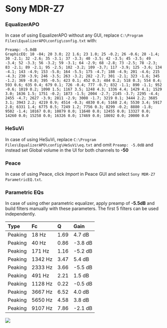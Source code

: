 # Sony MDR-Z7

### EqualizerAPO
In case of using EqualizerAPO without any GUI, replace `C:\Program Files\EqualizerAPO\config\config.txt`
with:
```
Preamp: -5.0dB
GraphicEQ: 10 -84; 20 3.0; 22 1.6; 23 1.0; 25 -0.2; 26 -0.6; 28 -1.4; 30 -2.1; 32 -2.6; 35 -3.1; 37 -3.3; 40 -3.5; 42 -3.5; 45 -3.5; 49 -3.4; 52 -3.3; 56 -3.2; 59 -3.1; 64 -2.9; 68 -2.8; 73 -2.5; 78 -2.3; 83 -2.1; 89 -2.1; 95 -2.5; 102 -3.2; 109 -3.7; 117 -3.9; 125 -3.6; 134 -4.1; 143 -4.9; 153 -5.8; 164 -5.5; 175 -4.7; 188 -4.9; 201 -4.6; 215 -4.3; 230 -3.9; 246 -3.5; 263 -3.2; 282 -2.7; 301 -2.1; 323 -1.6; 345 -1.2; 369 -0.8; 395 -0.5; 423 0.1; 452 0.3; 484 0.2; 518 0.3; 554 0.4; 593 0.6; 635 0.4; 679 0.1; 726 -0.4; 777 -0.7; 832 -1.1; 890 -1.1; 952 -0.6; 1019 0.2; 1090 1.5; 1167 3.5; 1248 4.3; 1336 4.4; 1429 4.1; 1529 3.0; 1636 1.5; 1751 -0.2; 1873 -1.5; 2004 -2.7; 2145 -3.7; 2295 -4.4; 2455 -4.7; 2627 -3.9; 2811 -2.9; 3008 -1.7; 3219 0.1; 3444 2.2; 3685 3.1; 3943 2.2; 4219 0.9; 4514 -0.3; 4830 0.4; 5168 2.4; 5530 3.4; 5917 2.8; 6331 1.4; 6775 0.5; 7249 1.2; 7756 0.3; 8299 -0.2; 8880 -1.8; 9502 -1.4; 10167 0.0; 10879 0.0; 11640 0.0; 12455 0.0; 13327 0.0; 14260 0.0; 15258 0.0; 16326 0.0; 17469 0.0; 18692 0.0; 20000 0.0
```

### HeSuVi
In case of using HeSuVi, replace `C:\Program Files\EqualizerAPO\config\HeSuVi\eq.txt` and omit `Preamp:
-5.0dB` and instead set Global volume in the UI for both channels to **-50**

### Peace
In case of using Peace, click *Import* in Peace GUI and select `Sony MDR-Z7 ParametricEQ.txt`.

### Parametric EQs
In case of using other parametric equalizer, apply preamp of **-5.5dB** and build filters manually with
these parameters. The first 5 filters can be used independently.

| Type    | Fc      |    Q | Gain    |
|:--------|:--------|:-----|:--------|
| Peaking | 18 Hz   | 1.69 | 4.7 dB  |
| Peaking | 40 Hz   | 0.86 | -3.8 dB |
| Peaking | 171 Hz  | 1.16 | -5.2 dB |
| Peaking | 1342 Hz | 3.47 | 5.4 dB  |
| Peaking | 2333 Hz | 3.66 | -5.5 dB |
| Peaking | 491 Hz  | 2.21 | 1.5 dB  |
| Peaking | 1128 Hz | 0.22 | -0.5 dB |
| Peaking | 3667 Hz | 6.52 | 4.0 dB  |
| Peaking | 5650 Hz | 4.58 | 3.8 dB  |
| Peaking | 9107 Hz | 7.86 | -2.1 dB |

![](https://raw.githubusercontent.com/jaakkopasanen/AutoEq/master/results/innerfidelity/sbaf-serious/Sony%20MDR-Z7/Sony%20MDR-Z7.png)